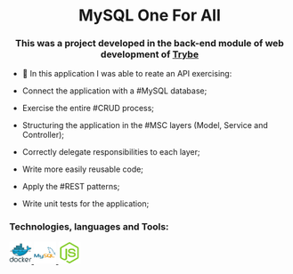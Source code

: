 <h1 align="center">MySQL One For All</h1>
<h3 align="center">This was a project developed in the back-end module of web development of <a href=https://www.betrybe.com>Trybe</a></h3>

- 🔭 In this application I was able to reate an API exercising:

- Connect the application with a #MySQL database;
- Exercise the entire #CRUD process;
- Structuring the application in the #MSC layers (Model, Service and Controller);
- Correctly delegate responsibilities to each layer;
- Write more easily reusable code;
- Apply the #REST patterns;
- Write unit tests for the application;


<p align="left">
</p>

<h3 align="left">Technologies, languages and Tools:</h3>
<p align="left"> <a href="https://www.docker.com/" target="_blank" rel="noreferrer"> <img src="https://raw.githubusercontent.com/devicons/devicon/master/icons/docker/docker-original-wordmark.svg" alt="docker" width="40" height="40"/> </a> <a href="https://www.mysql.com/" target="_blank" rel="noreferrer"> <img src="https://raw.githubusercontent.com/devicons/devicon/master/icons/mysql/mysql-original-wordmark.svg" alt="mysql" width="40" height="40"/> </a> <a href="https://https://nodejs.org/en/" target="_blank" rel="noreferrer"> <img src="https://raw.githubusercontent.com/devicons/devicon/1119b9f84c0290e0f0b38982099a2bd027a48bf1/icons/nodejs/nodejs-original.svg" width="40" height="40"/> </a> </p>
